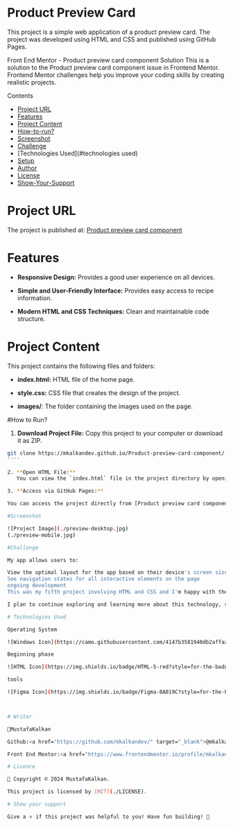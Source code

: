 # Product Preview Card

This project is a simple web application of a product preview card. The project was developed using HTML and CSS and published using GitHub Pages.

Front End Mentor - Product preview card component Solution
This is a solution to the Product preview card component issue in Frontend Mentor. Frontend Mentor challenges help you improve your coding skills by creating realistic projects.

Contents

- [Project URL](#project-urls)
- [Features](#features)
- [Project Content](#project-content)
- [How-to-run?](#how-to-run)
- [Screenshot](#screenshot)
- [Challenge](#Challenge)
- [Technologies Used](#technologies used)
- [Setup](#setup)
- [Author](#author)
- [License](#license)
- [Show-Your-Support](#show-your-support)

# Project URL

The project is published at: [Product preview card component](https://mkalkandev.github.io/Product-preview-card-component/)

# Features

- **Responsive Design:** Provides a good user experience on all devices.
- **Simple and User-Friendly Interface:** Provides easy access to recipe information.

- **Modern HTML and CSS Techniques:** Clean and maintainable code structure.

# Project Content

This project contains the following files and folders:

- **index.html:** HTML file of the home page.

- **style.css:** CSS file that creates the design of the project.

- **images/**: The folder containing the images used on the page.

#How to Run?

1. **Download Project File:**
   Copy this project to your computer or download it as ZIP.

``` bash
git clone https://mkalkandev.github.io/Product-preview-card-component/
''''

2. **Open HTML File:**
   You can view the `index.html` file in the project directory by opening it in any browser.

3. **Access via GitHub Pages:**

You can access the project directly from [Product preview card component/]https://mkalkandev.github.io/Product-preview-card-component/).

#Screenshot

![Project Image](./preview-desktop.jpg)
(./preview-mobile.jpg)

#Challenge

My app allows users to:

View the optimal layout for the app based on their device's screen size
See navigation states for all interactive elements on the page
ongoing development
This was my fifth project involving HTML and CSS and I'm happy with the result. This time I tried to learn new things, so I tried to structure HTML better and used flex and grid in CSS. I also gave a little introduction to Responsive design.

I plan to continue exploring and learning more about this technology, so there will definitely be more projects related to it soon.

# Technologies Used

Operating System

![Windows Icon](https://camo.githubusercontent.com/4147b3581940db2affaa27ea9357891 c59a1cb3efe74fd025cd4022c0d591114/68747470733a2f2f696d672e736869656c64732 e696f2f62616467652f57696e646f77732d3031374144373f7374796c653d666f722d7468 652d6261646765266c6f676f3d77696e646f7773266c6f676f436f6c6f723d7768697465)

Beginning phase

![HTML Icon](https://img.shields.io/badge/HTML-5-red?style=for-the-badge&logo=html5&logoColor=white) ![CSS Icon](https://img.shields. io/badge/CSS-3-blue?style=for badge&logo=css3&logoColor=white)

tools

![Figma Icon](https://img.shields.io/badge/Figma-8A019C?style=for-the-badge&logo=figma&logoColor=white) ![Go Icon](https://img.shields.io/ badge/Git-F1502F?style=for badge&logo=git&logoColor=white)



# Writer

👤MustafaKalkan

Github:<a href="https://github.com/mkalkandev/" target="_blank">@mkalkandev</a>

Front End Mentor:<a href="https://www.frontendmentor.io/profile/mkalkandev" target="_blank">@mkalkandev</a>

# Licence

📝 Copyright © 2024 MustafaKalkan.

This project is licensed by [MIT](./LICENSE).

# Show your support

Give a ⭐️ if this project was helpful to you! Have fun building! 🚀
